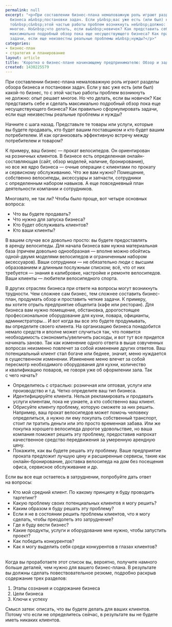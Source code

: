 ```yaml
---
permalink: null
excerpt: "<p>При составлении бизнес-плана немаловажную роль играют разделы обзора
  бизнеса и&nbsp;постановки задач. Если у&nbsp;вас уже есть (или был) какой-то бизнес,
  то&nbsp;с&nbsp;этой частью работы проблем возникнуть не&nbsp;должно: опыт решает
  многое. Но&nbsp;что делать, если вы&nbsp;новичок? Как представить себе и&nbsp;сделать
  максимально подробный обзор пока еще несуществующего бизнеса? Как правильно сформулировать
  задачи, если еще неизвестны реальные проблемы и&nbsp;нужды?</p>"
categories:
- бизнес-план
- стратегия и планирование
layout: article
title: 'Коротко о бизнес-плане начинающему предпринимателю: Обзор и задачи'
created: 1430225579
---
```

<p>При составлении бизнес-плана немаловажную роль играют разделы обзора бизнеса и&nbsp;постановки задач. Если у&nbsp;вас уже есть (или был) какой-то бизнес, то&nbsp;с&nbsp;этой частью работы проблем возникнуть не&nbsp;должно: опыт решает многое. Но&nbsp;что делать, если вы&nbsp;новичок? Как представить себе и&nbsp;сделать максимально подробный обзор пока еще несуществующего бизнеса? Как правильно сформулировать задачи, если еще неизвестны реальные проблемы и&nbsp;нужды?</p>
<p>Начните с&nbsp;шага назад. Представьте те&nbsp;товары или услуги, которые вы&nbsp;будете продавать, кто будет вашим поставщиком и&nbsp;кто будет вашим потребителем. И&nbsp;как организовать эффективную встречу между потребителем и&nbsp;товаром? </p>
<p>К&nbsp;примеру, ваш бизнес&nbsp;— прокат велосипедов. Он&nbsp;ориентирован на&nbsp;розничных клиентов. В&nbsp;бизнесе есть определенная онлайн-составляющая (сайт, обзор моделей, наличие, бронирование), но&nbsp;все&nbsp;же ядро бизнеса&nbsp;— очные операции с&nbsp;клиентами по&nbsp;прокату и&nbsp;сервисному обслуживанию. Что&nbsp;же вам нужно? Помещение, собственно велосипеды, аксессуары и&nbsp;запчасти, сотрудники с&nbsp;определенным набором навыков. А&nbsp;еще повседневный план деятельности компании и&nbsp;сотрудников.</p>
<p>Многовато, не&nbsp;так&nbsp;ли? Чтобы было проще, вот четыре основных вопроса:</p>
<p>
	<ul>
		<li><span>Что вы</span>&nbsp;<span>будете продавать?</span></li>
		<li><span>Что нужно для запуска бизнеса?</span></li>
		<li><span>Кто будет обслуживать клиентов?</span></li>
		<li><span>Кто ваши клиенты?</span></li>
	</ul>
</p>
<p>В&nbsp;вашем случае все довольно просто: вы&nbsp;будете предоставлять в&nbsp;аренду велосипеды. Для начала бизнеса вам нужна материальная база (причем довольно однообразная&nbsp;— вполне можно обойтись одной-двумя моделями велосипедов и&nbsp;ограниченным набором аксессуаров). Ваши сотрудники&nbsp;— не&nbsp;обязательно люди с&nbsp;высшим образованием и&nbsp;длинным послужным списком; всё, что от&nbsp;них требуется&nbsp;— знания в&nbsp;калибровке, настройке и&nbsp;ремонте велосипедов. Ваши клиенты&nbsp;— любители велосипедного спорта.</p>
<p>В&nbsp;других отраслях бизнеса при ответе на&nbsp;вопросы могут возникнуть трудности. Чем сложнее сам бизнес, тем сложнее составить бизнес-план, продумать обзор и&nbsp;проставить четкие задачи. К&nbsp;примеру, вы&nbsp;хотите отрыть предприятие общепита (кафе или ресторан). Для бизнеса вам нужно помещение, обстановка, дорогостоящее профессиональное оборудование для кухни, повара, официанты, администраторы... И&nbsp;вот когда вы&nbsp;все это будете продумывать, вы&nbsp;определите своего клиента. На&nbsp;организацию бизнеса понадобится немало средств и&nbsp;вполне может случиться так, что появится необходимость сэкономить/увеличить расходы, и&nbsp;вот тут все придется начинать заново. Так как изменение одного ответа в&nbsp;выше озвученных вопросах неизменно повлечет за&nbsp;собой изменение других ответов. Ваш потенциальный клиент стал богаче или беднее, значит, меню нуждается в&nbsp;существенном изменении. Изменение меню влечет за&nbsp;собой пересмотр необходимого оборудования для кухни, количество и&nbsp;квалификацию поваров, не&nbsp;говоря уже об&nbsp;оформлении зала. Так с&nbsp;чего начать?</p>
<p>
	<ul>
		<li><span>Определитесь с</span>&nbsp;<span>отраслью: розничная или оптовая, услуги или производство и</span>&nbsp;<span>т.д. Четко определите ваш тип бизнеса.</span></li>
		<li><span>Идентифицируйте клиента. Нельзя рекламировать и</span>&nbsp;<span>продавать услуги клиентам, пока не</span>&nbsp;<span>узнаете, а</span>&nbsp;<span>кто собственно ваш клиент.</span></li>
		<li><span>Обрисуйте клиенту проблему, которую сможете за</span>&nbsp;<span>них решить. Например, ваш прокат велосипедов может помочь человеку определиться, а</span>&nbsp;<span>нужно</span>&nbsp;<span>ли ему покупать собственный транспорт, стоит</span>&nbsp;<span>ли тратить деньги или это просто временная забава. Или</span>&nbsp;<span>же покупка хорошего велосипеда дорогое удовольствие, но</span>&nbsp;<span>ваша компания поможет решить эту проблему, предоставив напрокат качественное средство передвижения за</span>&nbsp;<span>умеренную арендную цену.</span></li>
		<li><span>Покажите, как вы</span>&nbsp;<span>будете решать эту проблему. Ваше предприятие проката предложит лучшую цену и</span>&nbsp;<span>расширенные сервисы, такие как онлайн-бронирование, доставка велосипеда на</span>&nbsp;<span>дом без посещения офиса, сервисное обслуживание и</span>&nbsp;<span>др.</span></li>
	</ul>
</p>
<p>Если вы&nbsp;все еще остаетесь в&nbsp;затруднении, попробуйте дать ответ на&nbsp;вопросы:</p>
<p>
	<ul>
		<li><span>Кто мой средний клиент. По</span>&nbsp;<span>какому принципу я</span>&nbsp;<span>буду проводить таргетинг?</span></li>
		<li><span>Какую проблему своих потенциальных клиентов я</span>&nbsp;<span>могу решить?</span></li>
		<li><span>Каким образом я</span>&nbsp;<span>буду решать эту проблему?</span></li>
		<li><span>Если я</span>&nbsp;<span>не</span>&nbsp;<span>в</span>&nbsp;<span>состоянии решить проблемы клиентов, что я</span>&nbsp;<span>могу сделать, чтобы преодолеть это затруднение?</span></li>
		<li><span>Где я</span>&nbsp;<span>буду вести бизнес?</span></li>
		<li><span>Какие продукты, услуги и</span>&nbsp;<span>оборудование мне нужно, чтобы запустить проект?</span></li>
		<li><span>Как победить конкурентов?</span></li>
		<li><span>Как я</span>&nbsp;<span>могу выделить себя среди конкурентов в</span>&nbsp;<span>глазах клиентов?</span></li>
	</ul>
</p>
<p><br/>
 Когда вы&nbsp;проработаете этот список&nbsp;вы, вероятно, получите намного больше деталей, чем нужно для вашего бизнес-плана. В&nbsp;результате вы&nbsp;должны сделать повествовательное резюме, подробно раскрыв содержание трех разделов: 
</p>
<p>
	<ol>
		<li><span>Этапы сознания и</span>&nbsp;<span>содержание бизнеса</span></li>
		<li><span>Цели бизнеса</span></li>
		<li><span>Ключи к</span>&nbsp;<span>успеху</span></li>
	</ol>
</p>
<p>Смысл затеи: описать, что вы&nbsp;будете делать для ваших клиентов. Потому что если не&nbsp;определитесь сейчас, в&nbsp;результате вы&nbsp;не&nbsp;будете иметь никаких клиентов.</p>
